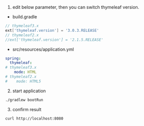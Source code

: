 1. edit below parameter, then you can switch thymeleaf version.

- build.gradle

```groovy
// thymeleaf3.x
ext['thymeleaf.version'] = '3.0.3.RELEASE'
// thymeleaf2.x
//ext['thymeleaf.version'] = '2.1.5.RELEASE'
```

- src/resources/application.yml

```yaml
spring:
  thymeleaf:
# thymeleaf3.x
    mode: HTML
# thymeleaf2.x
#    mode: HTML5
```

2. start application 

```bash
./gradlew bootRun
```

3. confirm result

```bash
curl http://localhost:8080
```

